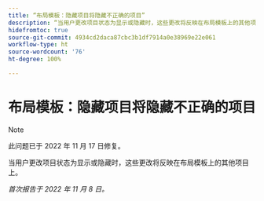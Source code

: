 ```yaml
---
title: “布局模板：隐藏项目将隐藏不正确的项目”
description: “当用户更改项目状态为显示或隐藏时，这些更改将反映在布局模板上的其他项目上。”
hidefromtoc: true
source-git-commit: 4934cd2daca87cbc3b1df7914a0e38969e22e061
workflow-type: ht
source-wordcount: '76'
ht-degree: 100%

---
```



# 布局模板：隐藏项目将隐藏不正确的项目

>[!NOTE]
>
>此问题已于 2022 年 11 月 17 日修复。

当用户更改项目状态为显示或隐藏时，这些更改将反映在布局模板上的其他项目上。

_首次报告于 2022 年 11 月 8 日。_


